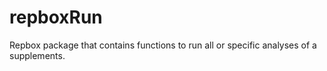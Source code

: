 # repboxRun

Repbox package that contains functions to run all or specific analyses of a supplements.
